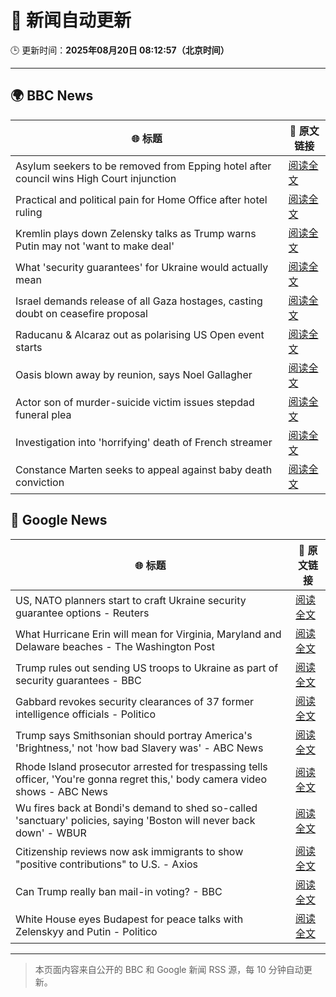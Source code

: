 # 🧠 新闻自动更新

🕒 更新时间：**2025年08月20日 08:12:57（北京时间）**

---

## 🌍 BBC News

| 🌐 标题 | 🔗 原文链接 |
|--------|-------------|
| Asylum seekers to be removed from Epping hotel after council wins High Court injunction | [阅读全文](https://www.bbc.com/news/articles/cy98gdnrl7lo?at_medium=RSS&at_campaign=rss) |
| Practical and political pain for Home Office after hotel ruling | [阅读全文](https://www.bbc.com/news/articles/cy40wx73mwzo?at_medium=RSS&at_campaign=rss) |
| Kremlin plays down Zelensky talks as Trump warns Putin may not 'want to make deal' | [阅读全文](https://www.bbc.com/news/articles/cn92e52rpjxo?at_medium=RSS&at_campaign=rss) |
| What 'security guarantees' for Ukraine would actually mean | [阅读全文](https://www.bbc.com/news/articles/cx2qr08l1yko?at_medium=RSS&at_campaign=rss) |
| Israel demands release of all Gaza hostages, casting doubt on ceasefire proposal | [阅读全文](https://www.bbc.com/news/articles/cjeynvp409vo?at_medium=RSS&at_campaign=rss) |
| Raducanu & Alcaraz out as polarising US Open event starts | [阅读全文](https://www.bbc.com/sport/tennis/articles/cd0d3497mlro?at_medium=RSS&at_campaign=rss) |
| Oasis blown away by reunion, says Noel Gallagher | [阅读全文](https://www.bbc.com/news/articles/cdrk267ldy7o?at_medium=RSS&at_campaign=rss) |
| Actor son of murder-suicide victim issues stepdad funeral plea | [阅读全文](https://www.bbc.com/news/articles/c4ge878r2vpo?at_medium=RSS&at_campaign=rss) |
| Investigation into 'horrifying' death of French streamer | [阅读全文](https://www.bbc.com/news/articles/c1mpjplk4pxo?at_medium=RSS&at_campaign=rss) |
| Constance Marten seeks to appeal against baby death conviction | [阅读全文](https://www.bbc.com/news/articles/clyjg1q5y4qo?at_medium=RSS&at_campaign=rss) |

## 📰 Google News

| 🌐 标题 | 🔗 原文链接 |
|--------|-------------|
| US, NATO planners start to craft Ukraine security guarantee options - Reuters | [阅读全文](https://news.google.com/rss/articles/CBMisgFBVV95cUxNSEF5RjBRNFNZeWl2OFhzdVIxWG5TS09FZGMtZVY5LXBPamI4Nm1qd3JnUDVmLUt5WjBfSllSLVhEY19laGtFMkNIbkhETzJnR0ZTdXlSVGNIX1RMZEh2SjRVMXQxNGlUOHRGQTZVaUhGWGdJdmsxVVkyOUY4aXdQSUhZUUNkWHhWNmJKRkFTaGl1U3FoYXA4NXFiX2RpRWhLX3U5U1dTUUs2UDVJSG84M01R?oc=5) |
| What Hurricane Erin will mean for Virginia, Maryland and Delaware beaches - The Washington Post | [阅读全文](https://news.google.com/rss/articles/CBMiogFBVV95cUxNR1FuaEMwYzNBOHM1ekZZdC1UU2xfcWdoNlVYTGlTQmVRWFVKQ3JmMWJFRzZjejFLWEU0Y3p2N0tWZEJhdDZUX3JaTDNNbUdZTGNYVEdZR0xPUDFtX1B5S0xWYUxhb1NyVUpfczFvZ2oxUkl3Ty1peERuZjZZTEF6emhjeWxnaHRZSE5RZ1hjWlJJRGw5Q0VSOUI5VWZWRGQxSkE?oc=5) |
| Trump rules out sending US troops to Ukraine as part of security guarantees - BBC | [阅读全文](https://news.google.com/rss/articles/CBMiVEFVX3lxTE5xZG92aktaTUYyY1FVYnFCRXBHd2JzaHJlUkxOU3IyX1FKdmNPVVVkUlpSdHhtZnh0Rjg2aE5vOFA1eG91OGlDLWJ2N2dpWFNKdEs4aw?oc=5) |
| Gabbard revokes security clearances of 37 former intelligence officials - Politico | [阅读全文](https://news.google.com/rss/articles/CBMiggFBVV95cUxNcVhSaEp1elgyNXpveDAxYXdueEFpWWR2NXV3R2F4Z01LYkVnbm5raVN0d0FpNEFZeHpON3lyM3c3OTJEWmRnS2xHQWNBRHlDNm53NzFtRnRHa3dPRzROeXFNUXI0RlFBN3JzN2tPckdsZmZSSWN3MzZfTkh5ZlRYaXBB?oc=5) |
| Trump says Smithsonian should portray America's 'Brightness,' not 'how bad Slavery was' - ABC News | [阅读全文](https://news.google.com/rss/articles/CBMirAFBVV95cUxPdkhZcHVNa2NxaENRVzJMeHRjTXhWc2JhWGtyQW1UOWtyNDBGLVUtb1Iwa2pOSURmbExGa1ZjSTBNWnJWZGlpaUlyV3JfY3JMcFRYQVpHSDBtTXFnQTU3WTBVYUVUWVN6czlZcnZUWWlEckZHRUUzTzRVYm9DZlhVWC11SnlvSkdzWmhRblM1QnpKMGQzWlBISWlSZ285MHNxTzNwQUhNV0xQY1ZK0gGyAUFVX3lxTE92SzZocG1MUGpHMkk1REduMEs1bDJGcV9rSWx1bkJzRFYyVWV0a1NkS2llRVN2TzFYRC1GU0RUOVR3TkZIVm9SMk9xLWt0b1dWUGphUk85OXY5LTN6WDRqemhYQ1M5ZjVQb0hPVkR2bEVWdzRKdGxDVFllcUlweUkxdFBkVnZ1TTRxQzYtTTFtSEpoMG1JcjNfTUNIOWNfMlJuVjcwa0djZC1FdGs1VUN0Ymc?oc=5) |
| Rhode Island prosecutor arrested for trespassing tells officer, 'You're gonna regret this,' body camera video shows - ABC News | [阅读全文](https://news.google.com/rss/articles/CBMimgFBVV95cUxOeWJGNnY4Z3RYZE1EVXBtc2R0RUxDQkxBaUpQU1NhLVRjeUJGLXhzek5nSFRJajNvYjJ0aVk3c1JkTWpsdHJiYzNTaGdnX2VfNzdHbUg2X3R2WFhxSzlHdmpJb2I4bGVSZ01XSlZaVmRQVHBpOXVVRDd2WTFxM2lQZXZGb0puOVhDOHhkQUd3N1dSX3dleng3ek9B0gGfAUFVX3lxTE1BUk5ScWdyREZUZnYwaFJxUFpXX01sdXJ5M2pmX0loWEo2NF9lV0NBWGt1ZkJkUjBsNm91elpBSS16X3FFVm85akdfalpMRlhSQlMya2c5RzlsRnhUUGloLWU1aFlZendlWU84YzExNlRpUUdyQkpvUXBQVHpFRWkyQmRnZDFMZWgxQzBHMHBUY2xCMXE0TmJvYnJ4am5XNA?oc=5) |
| Wu fires back at Bondi's demand to shed so-called 'sanctuary' policies, saying 'Boston will never back down' - WBUR | [阅读全文](https://news.google.com/rss/articles/CBMipAFBVV95cUxPUEptdEFSa0ZnNFREYzZ6OTc4Q25USHNDd09HRk1pcmVKeVJFNzhiRmItQ2xhQnVsUjd1Rm5XcjMzX0pfdmpmMnFld3EwNDF3T2hPY09nWGkySFhHWXRoU3M2N1dhVDFaaDNYbkxYSWY4RW10SVg3NHM3WkNLX2ozU3Y0V1IzeDZqNGhpT01RU1JmdWZmbmRjcjBBQmh3WUlXcVdYRw?oc=5) |
| Citizenship reviews now ask immigrants to show "positive contributions" to U.S. - Axios | [阅读全文](https://news.google.com/rss/articles/CBMiiwFBVV95cUxNckJEM0pIQmF0elZTZDRnNGhxUllJWmprdkJmaVF1Q29ocllodE9qQm40bVBxN01lVEprVFB4eFh2VDFsTnhzeEhRa1lUVXZCQklvT0tFMXZzNDU3LVZobGdfN19UOEIwTGpobm1GUzhLTzJsdWJEQURUSWE5RTQ1RmhNVXBzMHd6WjJR?oc=5) |
| Can Trump really ban mail-in voting? - BBC | [阅读全文](https://news.google.com/rss/articles/CBMiWkFVX3lxTFBPa3lWMVR3Rm1jMGlTM1FRVjlBQTJYaHljRFJvcWVHX1FiZXcxN25GUDBxUXNmQzUzM3FCUENEazdESm92N2ZfRHR2NEpaN1Vhck5ZTEd4aXc1d9IBX0FVX3lxTE54VUo0aVFlS1hpZldJN3NlTjUyblQ4YW1INHhSN1dReFdOYnp1NDUtbzAwaG5WNlJMbmc3aFdFeFE3VHhnV3V3TFpzSEhqaEx6Q2hGdFh5TUgxWTlHUURJ?oc=5) |
| White House eyes Budapest for peace talks with Zelenskyy and Putin - Politico | [阅读全文](https://news.google.com/rss/articles/CBMixAFBVV95cUxOU1RjblNyaVE2d1NRYzRJRElFRV9RUUFEeHQ3RWFrMXBFQ2RFc0RjY3B5bWlxN0FaNml6QjFNOW5DYWRGN085OGlRdE1qOWJ4UWd0WEJhRnY0OWU4LUhRV2E3WGw1WDExNXJXS0RIbEtnVXpQYlluaEhKTXdVSUNlTzNhcGE1R19FVWR5OUI1NTJUR1l0TmZMXzUtTnZhaFRFMXN0dUVzQ3BIOWRhbUtFZ191YmNnM0k0RkZSbE1BeGtWbUZW?oc=5) |

---
> 本页面内容来自公开的 BBC 和 Google 新闻 RSS 源，每 10 分钟自动更新。